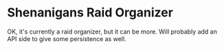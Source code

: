 # Shenanigans Raid Organizer
OK, it's currently a raid organizer, but it can be more. Will probably add an API side to give some persistence as well.